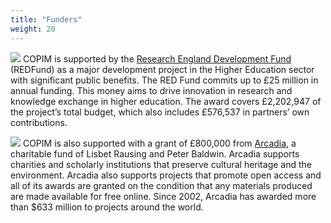 ```yaml
---
title: "Funders"
weight: 20
---
```

![](/images/UKRI_RE-Logo_Horiz-RGB.png)
COPIM is supported by the [Research England Development Fund](https://re.ukri.org/funding/our-funds-overview/research-england-development-red-fund/) (REDFund) as a major development project in the Higher Education sector with significant public benefits. The RED Fund commits up to £25 million in annual funding. This money aims to drive innovation in research and knowledge exchange in higher education. The award covers £2,202,947 of the project’s total budget, which also includes £576,537 in partners’ own contributions.

![](/images/NEW_Arcadia_Logo_yellow.png)
COPIM is also supported with a grant of £800,000 from [Arcadia](https://www.arcadiafund.org.uk/), a charitable fund of Lisbet Rausing and Peter Baldwin. Arcadia supports charities and scholarly institutions that preserve cultural heritage and the environment. Arcadia also supports projects that promote open access and all of its awards are granted on the condition that any materials produced are made available for free online. Since 2002, Arcadia has awarded more than $633 million to projects around the world.


